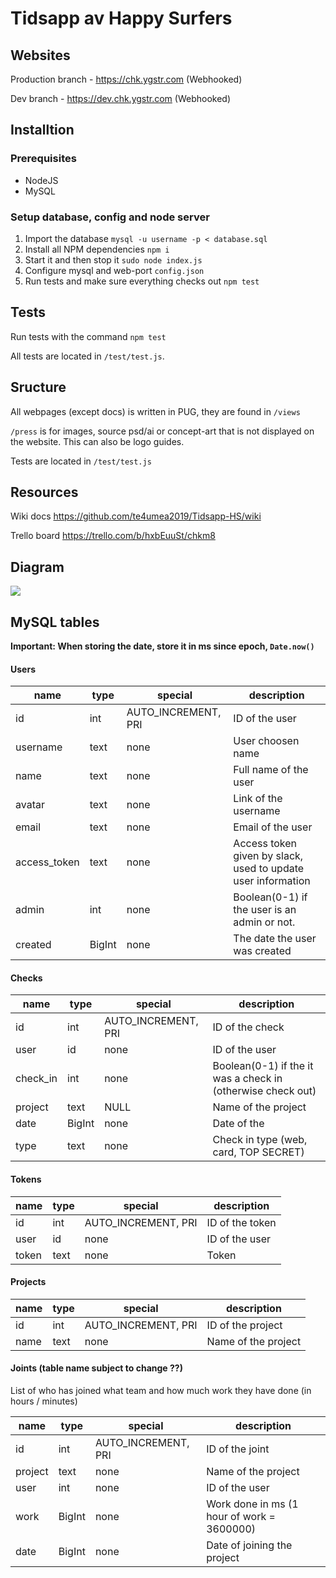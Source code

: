 # Tidsapp av Happy Surfers

## Websites

Production branch - https://chk.ygstr.com (Webhooked)

Dev branch - https://dev.chk.ygstr.com (Webhooked)

## Installtion

### Prerequisites

* NodeJS
* MySQL

### Setup database, config and node server

1. Import the database `mysql -u username -p < database.sql`
2. Install all NPM dependencies `npm i`
3. Start it and then stop it `sudo node index.js`
4. Configure mysql and web-port `config.json`
5. Run tests and make sure everything checks out ```npm test```

## Tests

Run tests with the command ```npm test```

All tests are located in ```/test/test.js```.

## Sructure

All webpages (except docs) is written in PUG, they are found in ```/views```

```/press``` is for images, source psd/ai or concept-art that is not displayed on the website. This can also be logo guides. 

Tests are located in ```/test/test.js```


## Resources

Wiki docs https://github.com/te4umea2019/Tidsapp-HS/wiki

Trello board https://trello.com/b/hxbEuuSt/chkm8

## Diagram
![](press/diagram.png)


## MySQL tables

**Important: When storing the date, store it in ms since epoch, ```Date.now()```**

#### Users
name | type | special | description
--- | --- | --- | ---
id | int | AUTO_INCREMENT, PRI | ID of the user
username | text |none | User choosen name
name | text | none | Full name of the user
avatar | text | none | Link of the username
email | text | none | Email of the user
access_token | text | none | Access token given by slack, used to update user information
admin | int | none | Boolean(0-1) if the user is an admin or not.
created | BigInt | none | The date the user was created

#### Checks
name | type | special | description
--- | --- | --- | ---
id | int | AUTO_INCREMENT, PRI | ID of the check
user | id |none | ID of the user
check_in | int | none | Boolean(0-1) if the it was a check in (otherwise check out)
project | text | NULL | Name of the project
date | BigInt | none | Date of the
type | text | none | Check in type (web, card, TOP SECRET)

#### Tokens

name | type | special | description
--- | --- | --- | ---
id | int | AUTO_INCREMENT, PRI | ID of the token
user | id |none | ID of the user
token | text | none | Token

#### Projects

name | type | special | description
--- | --- | --- | ---
id | int | AUTO_INCREMENT, PRI | ID of the project
name | text | none | Name of the project

#### Joints (table name subject to change ??)
List of who has joined what team and how much work they have done (in hours / minutes)

name | type | special | description
--- | --- | --- | ---
id | int | AUTO_INCREMENT, PRI | ID of the joint
project | text | none | Name of the project
user | int | none | ID of the user
work | BigInt | none | Work done in ms (1 hour of work = 3600000)
date | BigInt | none | Date of joining the project
